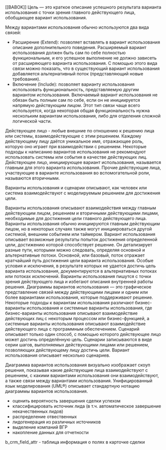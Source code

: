 [[BABOK]]
Цель — это краткое описание успешного результата варианта использования с точки зрения главного действующего лица, обобщающее вариант использования.

Между вариантами использования обычно используются два вида связей: 
- Расширение (Extend): позволяет вставлять в вариант использования описание дополнительного поведения. Расширяемый вариант использования должен быть сам по себе полностью функциональным, и его успешное выполнение не должно зависеть от расширяющего варианта использования. С помощью этого вида связи можно показать, что в существующий вариант использования добавляется альтернативный поток (представляющий новые требования).
- Включение (Include): позволяет варианту использования использовать функциональность, представляемую другим вариантом использования. Включаемый вариант использования не обязан быть полным сам по себе, если он не инициируется напрямую действующим лицом. Этот тип связи чаще всего используется, когда некоторая общая функциональность нужна нескольким вариантам использования, либо для отделения сложной логической части.


Действующее лицо - любые внешние по отношению к решению лица
или системы, взаимодействующие с этим решением. Каждому
действующему лицу даётся уникальное имя, отражающее роль, которую
оно играет при взаимодействии с решением. Некоторые подходы к
написанию вариантов использования не рекомендуют использовать
системы или события в качестве действующих лиц.
Действующее лицо, инициирующее вариант использования, называется
главным для этого варианта использования. Прочие действующие лица,
участвующие в варианте использования во вспомогательной роли,
называются вторичными.


Варианты использования и сценарии описывают, как человек или
система взаимодействуют с моделируемым решением для достижения
цели.

Варианты использования описывают взаимодействия между главным
действующим лицом, решением и вторичными действующими лицами,
необходимые для достижения цели главного действующего лица.
Варианты использования обычно инициируются главным действующим
лицом, но в некоторых случаях также могут инициироваться другой
системой, внешним событием или таймером.
Вариант использования описывает возможные результаты попыток
достижения определенной цели, достижению которой способствует
решение. Он детализирует разные пути, которыми можно следовать,
определяя основной и альтернативные потоки. Основной, или базовый,
поток отражает кратчайший путь достижения цели варианта
использования. Особые условия и исключения, в результате которых не
удается достичь цель варианта использования, документируются в
альтернативных потоках или потоках исключений. Варианты
использования пишутся с точки зрения действующего лица и избегают
описания внутренней работы решения.
Диаграммы вариантов использования — это графическое
представление связей между действующими лицами и одним или более
вариантами использования, которые поддерживают решение.
Некоторые подходы к вариантам использования различают бизнес-
варианты использования и системные варианты использования, где
бизнес-варианты использования описывают взаимодействие
действующих лиц с некоторым процессом или бизнес-функцией, а
системные варианты использования описывают взаимодействие
действующего лица с программным обеспечением.
Сценарий описывает только один способ, с помощью которого
действующее лицо может достичь определённую цель. Сценарии
записываются в виде серии шагов, выполняемых действующими лицами
или решением, позволяющих действующему лицу достичь цели. Вариант
использования описывает несколько сценариев.

Диаграмма вариантов использования визуально изображает скоуп
решения, показывая какие действующие лица взаимодействуют с
решением, с какими вариантами использования они взаимодействуют, а
также связи между вариантами использования. Унифицированный язык
моделирования (UML®) описывает стандартную нотацию диаграммы
вариантов использования.



- оценить вероятность завершения сделки успехом
- классифицировать источник лида (в т.ч. автоматическое завершение некачественных лидов)
- распределение отвественных
- лидогенерация из различных источников
- выделение компаний ВГР
- накопление данных для отчетности

b_crm_field_attr - таблица информация о полях в карточке сделки
